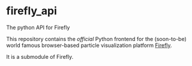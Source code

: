 # firefly_api
The python API for Firefly

This repository contains the _official_ Python frontend for the (soon-to-be) world famous browser-based particle visualization platform [Firefly](github.com/ageller/Firefly). 

It is a submodule of Firefly.
